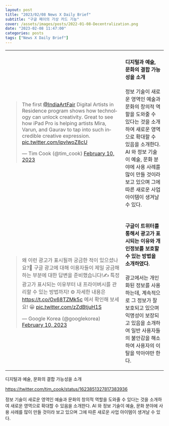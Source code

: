 ```yaml
---
layout: post
title: "2023/02/08 News X Daily Brief"
subtitle: "구글 페이의 가상 카드 기능"
cover: /assets/images/posts/2022-01-08-Decentralization.png
date: "2023-02-08 11:47:00"
categories: posts
tags: ["News X Daily Brief"]
---
```


<table>
    <tbody>
        <tr>
            <td>
                <blockquote class="twitter-tweet"><p lang="en" dir="ltr">The first <a href="https://twitter.com/IndiaArtFair?ref_src=twsrc%5Etfw">@IndiaArtFair</a> Digital Artists in Residence program shows how technology can unlock creativity. Great to see how iPad Pro is helping artists Mira, Varun, and Gaurav to tap into such incredible creative expression. <a href="https://t.co/ipvlwoZ8cU">pic.twitter.com/ipvlwoZ8cU</a></p>&mdash; Tim Cook (@tim_cook) <a href="https://twitter.com/tim_cook/status/1623851327817383936?ref_src=twsrc%5Etfw">February 10, 2023</a></blockquote> <script async src="https://platform.twitter.com/widgets.js" charset="utf-8"></script>
            </td>
            <td class="p-3 align-top">
                <h4>디지털과 예술, 문화의 결합 가능성을 소개</h4>
                <p>
                    정보 기술이 새로운 영역인 예술과 문화의 창의적 역할을 도와줄 수 있다는 것을 소개하여
                    새로운 영역으로 확대할 수 있음을 소개한다. AI 와 정보 기술이 예술, 문화 분야에 사용 사례를
                    많이 만들 것이라 보고 있으며 그에 따른 새로운 사업 아이템이 생겨날 수 있다.
                </p>
            </td>
        </tr>
        <tr>
            <td>
                <blockquote class="twitter-tweet"><p lang="ko" dir="ltr">왜 이런 광고가 표시될까 궁금한 적이 있으셨나요?🤔 구글 광고에 대해 이용자들이 제일 궁금해하는 부분에 대한 답변을 준비했습니다!✍️ 특정 광고가 표시되는 이유부터 내 프라이버시를 관리할 수 있는 방법까지! ⚙️ 자세한 내용은 <a href="https://t.co/Ox68TZMk5c">https://t.co/Ox68TZMk5c</a> 에서 확인해 보세요! 😀 <a href="https://t.co/zZdBtjuH1S">pic.twitter.com/zZdBtjuH1S</a></p>&mdash; Google Korea (@googlekorea) <a href="https://twitter.com/googlekorea/status/1623874632431603719?ref_src=twsrc%5Etfw">February 10, 2023</a></blockquote> <script async src="https://platform.twitter.com/widgets.js" charset="utf-8"></script>
            </td>
            <td class="p-3 align-top">
                <h4>
                    구글이 트위터를 통해서 광고가 표시되는 이유와 개인정보를 보호할 수 있는 방법을 소개하였다.
                </h4>
                <p>
                    광고에서는 개인화된 정보를 사용하는데, 계속적으로 그 정보가 잘 보호되고 있으며 익명성이 
                    보장되고 있음을 소개하여 일반 사용자들의 불안감을 해소하여 사용자의 이탈을 막아야만 한다.
                </p>
            </td>
        </tr>
    </tbody>
</table>


디지털과 예술, 문화의 결합 가능성을 소개

https://twitter.com/tim_cook/status/1623851327817383936

정보 기술이 새로운 영역인 예술과 문화의 창의적 역할을 도와줄 수 있다는 것을 소개하여
새로운 영역으로 확대할 수 있음을 소개한다. AI 와 정보 기술이 예술, 문화 분야에 사용 사례를
많이 만들 것이라 보고 있으며 그에 따른 새로운 사업 아이템이 생겨날 수 있다.




